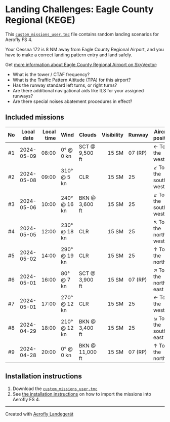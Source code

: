 # Landing Challenges: Eagle County Regional (KEGE)

This [`custom_missions_user.tmc`](./custom_missions_user.tmc) file contains random landing scenarios for Aerofly FS 4.

Your Cessna 172 is 8 NM away from Eagle County Regional Airport, and you have to make a correct landing pattern entry and land safely.

Get [more information about Eagle County Regional Airport on SkyVector](https://skyvector.com/airport/KEGE):

- What is the tower / CTAF frequency?
- What is the Traffic Pattern Altitude (TPA) for this airport?
- Has the runway standard left turns, or right turns?
- Are there additional navigational aids like ILS for your assigned runways?
- Are there special noises abatement procedures in effect?

## Included missions

| No  | Local date | Local time | Wind         | Clouds          | Visibility | Runway  | Aircraft position    |
| :-: | ---------- | ---------: | ------------ | --------------- | ---------: | ------- | -------------------- |
| #1  | 2024-05-09 |      08:00 | 0° @ 0 kn    | SCT @ 9,500 ft  |      15 SM | 07 (RP) | ← To the west        |
| #2  | 2024-05-08 |      09:00 | 310° @ 5 kn  | CLR             |      15 SM | 25      | ↙ To the south-west |
| #3  | 2024-05-06 |      10:00 | 240° @ 16 kn | BKN @ 3,600 ft  |      15 SM | 25      | ↙ To the south-west |
| #4  | 2024-05-05 |      12:00 | 230° @ 18 kn | CLR             |      15 SM | 25      | ↖ To the north-west |
| #5  | 2024-05-02 |      14:00 | 290° @ 19 kn | CLR             |      15 SM | 25      | ↑ To the north       |
| #6  | 2024-05-01 |      16:00 | 80° @ 7 kn   | SCT @ 3,900 ft  |      15 SM | 07 (RP) | ↗ To the north-east |
| #7  | 2024-05-01 |      17:00 | 270° @ 12 kn | CLR             |      15 SM | 25      | ← To the west        |
| #8  | 2024-04-29 |      18:00 | 210° @ 12 kn | BKN @ 3,400 ft  |      15 SM | 25      | ↘ To the south-east |
| #9  | 2024-04-28 |      20:00 | 0° @ 0 kn    | BKN @ 11,000 ft |      15 SM | 07 (RP) | ↑ To the north       |

## Installation instructions

1. Download the [`custom_missions_user.tmc`](./custom_missions_user.tmc)
2. See [the installation instructions](https://fboes.github.io/aerofly-missions/docs/generic-installation.html) on how to import the missions into Aerofly FS 4.

---

Created with [Aerofly Landegerät](https://github.com/fboes/aerofly-patterns)
